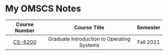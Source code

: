 # My OMSCS Notes

| Course Number | Course Title | Semester |
| :--: | :--:| :--: |
| [CS-6200](/cs-6200) | Graduate Introduction to Operating Systems | Fall 2021 |